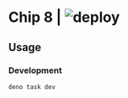# Chip 8 | ![deploy](https://github.com/justinawrey/chip8/actions/workflows/deno-deploy.yml/badge.svg)

## Usage

### Development

```bash
deno task dev
```
